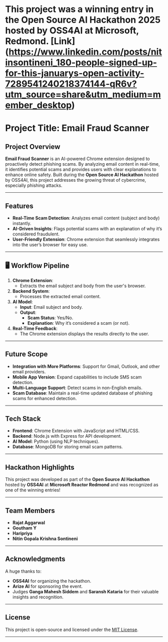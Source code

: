 # This project was a winning entry in the Open Source AI Hackathon 2025 hosted by OSS4AI at Microsoft, Redmond. [Link] (https://www.linkedin.com/posts/nitinsontineni_180-people-signed-up-for-this-januarys-open-activity-7289541240218374144-qR6v?utm_source=share&utm_medium=member_desktop)
# Project Title: Email Fraud Scanner  

## Project Overview  
**Email Fraud Scanner** is an AI-powered Chrome extension designed to proactively detect phishing scams. By analyzing email content in real-time, it identifies potential scams and provides users with clear explanations to enhance online safety. Built during the **Open Source AI Hackathon** hosted by OSS4AI, this project addresses the growing threat of cybercrime, especially phishing attacks.  

---

## Features  
- **Real-Time Scam Detection**: Analyzes email content (subject and body) instantly.  
- **AI-Driven Insights**: Flags potential scams with an explanation of why it’s considered fraudulent.  
- **User-Friendly Extension**: Chrome extension that seamlessly integrates into the user’s browser for easy use.  

---

## 🖥 Workflow Pipeline  
1. **Chrome Extension**:  
   - Extracts the email subject and body from the user's browser.  
2. **Backend System**:  
   - Processes the extracted email content.  
3. **AI Model**:  
   - **Input**: Email subject and body.  
   - **Output**:  
      - **Scam Status**: Yes/No.  
      - **Explanation**: Why it’s considered a scam (or not).  
4. **Real-Time Feedback**:  
   - The Chrome extension displays the results directly to the user.  

---

## Future Scope  
- **Integration with More Platforms**: Support for Gmail, Outlook, and other email providers.  
- **Mobile App Version**: Expand capabilities to include SMS scam detection.  
- **Multi-Language Support**: Detect scams in non-English emails.  
- **Scam Database**: Maintain a real-time updated database of phishing scams for enhanced detection.  

---

## Tech Stack  
- **Frontend**: Chrome Extension with JavaScript and HTML/CSS.  
- **Backend**: Node.js with Express for API development.  
- **AI Model**: Python (using NLP techniques).  
- **Database**: MongoDB for storing email scam patterns.  

---

## Hackathon Highlights  
This project was developed as part of the **Open Source AI Hackathon** hosted by **OSS4AI** at **Microsoft Reactor Redmond** and was recognized as one of the winning entries!  

---

## Team Members    
- **Rajat Aggarwal**  
- **Goutham Y**  
- **Haripriya**  
- **Nitin Gopala Krishna Sontineni**

---

## Acknowledgments  
A huge thanks to:  
- **OSS4AI** for organizing the hackathon.  
- **Arize AI** for sponsoring the event.  
- Judges **Ganga Mahesh Siddem** and **Saransh Kataria** for their valuable insights and recognition.  

---

## License  
This project is open-source and licensed under the [MIT License](LICENSE).  

---
